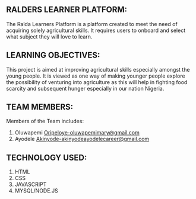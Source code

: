 RALDERS LEARNER PLATFORM:
-------------------------------------
The Ralda Learners Platform is a platform created to meet the need of acquiring solely agricultural skills. It requires users to onboard and select what subject they will love to learn.

LEARNING OBJECTIVES:
------------------------------------
This project is aimed at improving agricultural skills especially amongst the young people. It is viewed as one way of making younger people explore the possibility 
of venturing into agriculture as this will help in fighting food scarcity and subsequent hunger especially in our nation Nigeria.

TEAM MEMBERS:
------------------------------------
Members of the Team includes:
1. Oluwapemi Oripeloye-oluwapemimary@gmail.com
2. Ayodele Akinyode-akinyodeayodelecareer@gmail.com

TECHNOLOGY USED:
------------------------------------
1. HTML
2. CSS
3. JAVASCRIPT
4. MYSQL/NODE.JS


